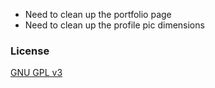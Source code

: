 * Need to clean up the portfolio page
* Need to clean up the profile pic dimensions 

### License

[GNU GPL v3](https://github.com/bk2dcradle/researcher/blob/gh-pages/LICENSE)
